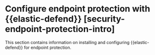 # Configure endpoint protection with {{elastic-defend}} [security-endpoint-protection-intro]

This section contains information on installing and configuring {{elastic-defend}} for endpoint protection.






